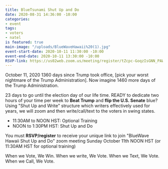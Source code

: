 ```yaml
---
title: BlueTsunami Shut Up and Do
date: 2020-08-31 14:36:00 -10:00
categories:
- event
tags:
- voters
- natel
is featured: true
main-image: "/uploads/BlueWaveHawaii%20(1).jpg"
event-start-date: 2020-10-11 11:30:00 -10:00
event-end-date: 2020-10-11 13:30:00 -10:00
RSVP-link: https://us02web.zoom.us/meeting/register/tZcpc-GoqzIsGNN_PAWgNz9XJwGJe8jSCjba
---
```


October 11, 2020
1360 days since Trump took office, [pick your worst nightmare of the Trump Administration].  Now imagine 1460 more days of the Trump Administration. 

23 days to go until the election day of our life time.  READY to dedicate two hours of your time per week to **Beat Trump** and **flip the U.S. Senate** blue? Using "Shut Up and Write" structure which writers effectively used for years, we will zoom and then write/call/text to the voters in swing states. 

* 11:30AM to NOON HST: Optional Training
* NOON to 1:30PM HST: Shut Up and Do

You must **RSVP/register** to receive your unique link to join "BlueWave Hawaii Shut Up and Do" zoom meeting Sunday October 11th NOON HST (or 11:30AM HST for optional training)

When we Vote, We Win. When we write, We Vote. When we Text, We Vote. When we Call, We Vote.